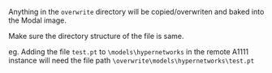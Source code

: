 Anything in the `overwrite` directory will be copied/overwriten and baked into the Modal image.

Make sure the directory structure of the file is same.

eg. Adding the file `test.pt` to `\models\hypernetworks` in the remote A1111 instance will need the file path `\overwrite\models\hypernetworks\test.pt`